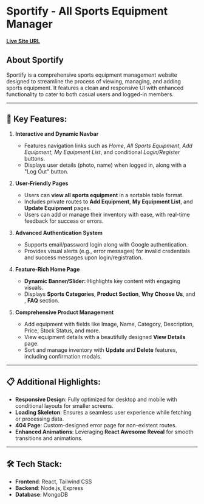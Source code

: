 # Sportify - All Sports Equipment Manager

**[Live Site URL](https://assignment-10-sportify.web.app/)**

## About Sportify
Sportify is a comprehensive sports equipment management website designed to streamline the process of viewing, managing, and adding sports equipment. It features a clean and responsive UI with enhanced functionality to cater to both casual users and logged-in members.

---

## 🔑 Key Features:
1. **Interactive and Dynamic Navbar**  
   - Features navigation links such as  *Home*, *All Sports Equipment*, *Add Equipment*, *My Equipment List*, and conditional *Login/Register* buttons.  
   - Displays user details (photo, name) when logged in, along with a "Log Out" button.

2. **User-Friendly Pages**  
   - Users can **view all sports equipment** in a sortable table format.  
   - Includes private routes to **Add Equipment**, **My Equipment List**, and **Update Equipment** pages.  
   - Users can add or manage their inventory with ease, with real-time feedback for success or errors.

3. **Advanced Authentication System**  
   - Supports email/password login along with Google authentication.  
   - Provides visual alerts (e.g., error messages) for invalid credentials and success messages upon login/registration.

4. **Feature-Rich Home Page**  
   - **Dynamic Banner/Slider:** Highlights key content with engaging visuals.  
   - Displays **Sports Categories**, **Product Section**, **Why Choose Us**, and , **FAQ** section. 

5. **Comprehensive Product Management**  
   - Add equipment with fields like Image, Name, Category, Description, Price, Stock Status, and more.  
   - View equipment details with a beautifully designed **View Details** page.  
   - Sort and manage inventory with **Update** and **Delete** features, including confirmation modals.

---

## 📋 Additional Highlights:
- **Responsive Design**: Fully optimized for desktop and mobile with conditional layouts for smaller screens.  
- **Loading Skeleton**: Ensures a seamless user experience while fetching or processing data.  
- **404 Page**: Custom-designed error page for non-existent routes.  
- **Enhanced Animations**: Leveraging **React Awesome Reveal** for smooth transitions and animations.

---

## 🛠️ Tech Stack:
- **Frontend**: React, Tailwind CSS  
- **Backend**: Node.js, Express  
- **Database**: MongoDB  
